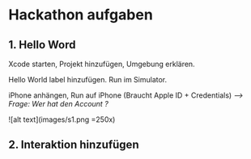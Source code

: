 # Hackathon aufgaben

## 1. Hello Word

Xcode starten, Projekt hinzufügen, Umgebung erklären. 

Hello World label hinzufügen. Run im Simulator. 

iPhone anhängen, Run auf iPhone (Braucht Apple ID + Credentials)
_--> Frage:  Wer hat den Account ?_

![alt text](images/s1.png =250x)

## 2. Interaktion hinzufügen
